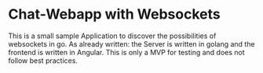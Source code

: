# Chat-Webapp with Websockets

This is a small sample Application to discover the possibilities of websockets in go. As already written: 
the Server is written in golang and the frontend is written in Angular. This is only a MVP for testing and does not follow best practices.
